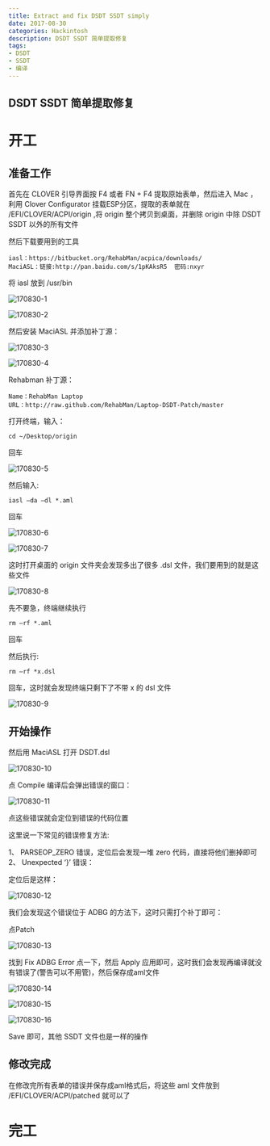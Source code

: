 ```yaml
---
title: Extract and fix DSDT SSDT simply
date: 2017-08-30
categories: Hackintosh
description: DSDT SSDT 简单提取修复
tags:
- DSDT
- SSDT
- 编译
---
```


## DSDT SSDT 简单提取修复
<!--more-->

# 开工
## 准备工作
首先在 CLOVER 引导界面按 F4 或者 FN + F4 提取原始表单，然后进入 Mac ，利用 Clover Configurator 挂载ESP分区，提取的表单就在 /EFI/CLOVER/ACPI/origin ,将 origin 整个拷贝到桌面，并删除 origin 中除 DSDT SSDT 以外的所有文件

然后下载要用到的工具

```
iasl：https://bitbucket.org/RehabMan/acpica/downloads/
MaciASL：链接:http://pan.baidu.com/s/1pKAksR5  密码:nxyr
```
  
将 iasl 放到 /usr/bin 

![170830-1](http://ovefvi4g3.bkt.clouddn.com/170830-1-1.png)

![170830-2](http://ovefvi4g3.bkt.clouddn.com/170830-2-1.png)

然后安装 MaciASL 并添加补丁源：

![170830-3](http://ovefvi4g3.bkt.clouddn.com/170830-3-1.png)

![170830-4](http://ovefvi4g3.bkt.clouddn.com/170830-4-1.png)

 Rehabman 补丁源：

```
Name：RehabMan Laptop 
URL：http://raw.github.com/RehabMan/Laptop-DSDT-Patch/master
```

打开终端，输入：

```
cd ~/Desktop/origin 
```

回车

![170830-5](http://ovefvi4g3.bkt.clouddn.com/170830-5-1.png)

然后输入:

```
iasl –da –dl *.aml 
```
  
回车

![170830-6](http://ovefvi4g3.bkt.clouddn.com/170830-6-1.png)

![170830-7](http://ovefvi4g3.bkt.clouddn.com/170830-7-1.png)

这时打开桌面的 origin 文件夹会发现多出了很多 .dsl 文件，我们要用到的就是这些文件

![170830-8](http://ovefvi4g3.bkt.clouddn.com/170830-8-1.png)

先不要急，终端继续执行

```
rm –rf *.aml 
```
  
回车

然后执行:

```
rm –rf *x.dsl 
```
  
回车，这时就会发现终端只剩下了不带 x 的 dsl 文件

![170830-9](http://ovefvi4g3.bkt.clouddn.com/170830-9-1.png)

## 开始操作
然后用 MaciASL 打开 DSDT.dsl 

![170830-10](http://ovefvi4g3.bkt.clouddn.com/170830-10-1.png)

点 Compile 编译后会弹出错误的窗口：

![170830-11](http://ovefvi4g3.bkt.clouddn.com/170830-11-1.png)

点这些错误就会定位到错误的代码位置

这里说一下常见的错误修复方法:

1、 PARSEOP_ZERO 错误，定位后会发现一堆 zero 代码，直接将他们删掉即可   
2、 Unexpected ‘}’ 错误：
    
定位后是这样：

![170830-12](http://ovefvi4g3.bkt.clouddn.com/170830-12-1.png)

我们会发现这个错误位于 ADBG 的方法下，这时只需打个补丁即可：
    
点Patch

![170830-13](http://ovefvi4g3.bkt.clouddn.com/170830-13-1.png)

找到 Fix ADBG Error 点一下，然后 Apply 应用即可，这时我们会发现再编译就没有错误了(警告可以不用管)，然后保存成aml文件

![170830-14](http://ovefvi4g3.bkt.clouddn.com/170830-14-1.png)

![170830-15](http://ovefvi4g3.bkt.clouddn.com/170830-15-1.png)

![170830-16](http://ovefvi4g3.bkt.clouddn.com/170830-16-1.png)

 Save 即可，其他 SSDT 文件也是一样的操作

## 修改完成
在修改完所有表单的错误并保存成aml格式后，将这些 aml 文件放到 /EFI/CLOVER/ACPI/patched 就可以了

# 完工


